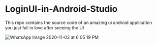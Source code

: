 # LoginUI-in-Android-Studio
This repo contains the source code of an amazing ui android application you just fall in love after seeeing the  UI


![WhatsApp Image 2020-11-03 at 6 05 19 PM](https://user-images.githubusercontent.com/64765400/98061385-9dba5600-1e00-11eb-8b0e-184570fd2457.jpeg)
